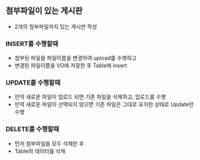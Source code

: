## 첨부파일이 있는 게시판
* 2개의 첨부파일까지 있는 게시판 작성

### INSERT를 수행할때
* 첨부된 파일을 파일이름을 변경하여 upload를 수행하고
* 변경된 파일이름을 VO에 저장한 후 Table에 insert

### UPDATE를 수행할때
* 만약 새로운 파일이 업로드 되면
  기존 파일을 삭제하고, 업로드를 수행
* 만약 새로운 파일이 선택되지 않으면
  기존 파일은 그대로 유지한 상태로 Update만 수행

### DELETE를 수행할때
* 먼저 첨부파일을 모두 삭제한 후
* Table의 데이터를 삭제